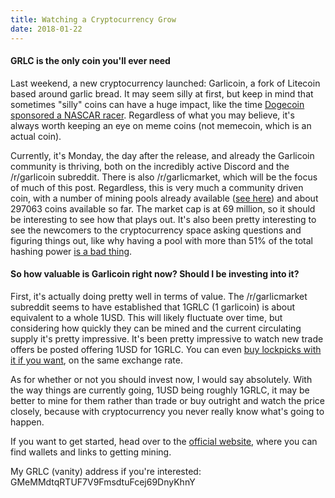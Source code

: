 ```yaml
---
title: Watching a Cryptocurrency Grow
date: 2018-01-22
---
```


#### GRLC is the only coin you'll ever need

Last weekend, a new cryptocurrency launched: Garlicoin, a fork of
Litecoin based around garlic bread. It may seem silly at first, but keep
in mind that sometimes "silly" coins can have a huge impact, like the
time [Dogecoin sponsored a NASCAR
racer](https://www.nascar.com/en_us/news-media/blogs/Off-Track/posts/doge-reddit-josh-wise-talladega-superspeedway-aarons-499.html). Regardless of what you may believe, it's always
worth keeping an eye on meme coins (not memecoin, which is an actual
coin).

Currently, it's Monday, the day after the release, and already the
Garlicoin community is thriving, both on the incredibly active Discord
and the /r/garlicoin subreddit. There is also /r/garlicmarket, which
will be the focus of much of this post. Regardless, this is very much a
community driven coin, with a number of mining pools already available
([see here](http://pools.garlicoin.fun/)) and about 297063 coins available so far. The market
cap is at 69 million, so it should be interesting to see how that plays
out. It's also been pretty interesting to see the newcomers to the
cryptocurrency space asking questions and figuring things out, like why
having a pool with more than 51% of the total hashing power [is a bad
thing](https://learncryptography.com/cryptocurrency/51-attack).

#### So how valuable is Garlicoin right now? Should I be investing into it? 

First, it's actually doing pretty well in terms of value. The
/r/garlicmarket subreddit seems to have established that 1GRLC (1
garlicoin) is about equivalent to a whole 1USD. This will likely
fluctuate over time, but considering how quickly they can be mined and
the current circulating supply it's pretty impressive. It's been pretty
impressive to watch new trade offers be posted offering 1USD for 1GRLC.
You can even [buy lockpicks with it if you want](https://www.reddit.com/r/GarlicMarket/comments/7s8bkw/shop_lock_picks_and_security_tools_usa_global/), on the same exchange rate.

As for whether or not you should invest now, I would say absolutely.
With the way things are currently going, 1USD being roughly 1GRLC, it
may be better to mine for them rather than trade or buy outright and
watch the price closely, because with cryptocurrency you never really
know what's going to happen.

If you want to get started, head over to the [official website,](http://garlicoin.io/) where
you can find wallets and links to getting mining.

My GRLC (vanity) address if you're interested:
GMeMMdtqRTUF7V9FmsdtuFcej69DnyKhnY
